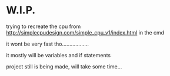 # W.I.P.
trying to recreate the cpu from http://simplecpudesign.com/simple_cpu_v1/index.html in the cmd


it wont be very fast tho..................

it mostly will be variables and if statements


project still is being made, will take some time...
